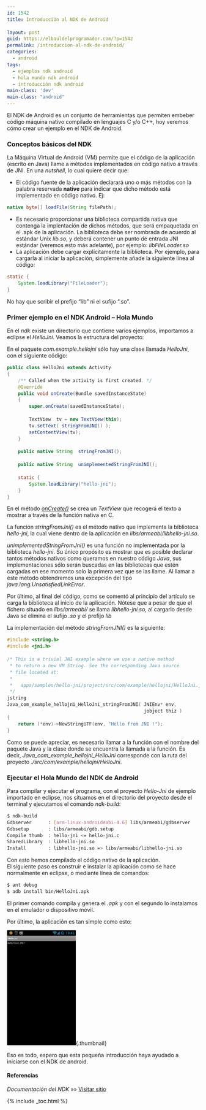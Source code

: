 ```yaml
---
id: 1542
title: Introducción al NDK de Android

layout: post
guid: https://elbauldelprogramador.com/?p=1542
permalink: /introduccion-al-ndk-de-android/
categories:
  - android
tags:
  - ejemplos ndk android
  - hola mundo ndk android
  - introducción ndk android
main-class: 'dev'
main-class: "android"
---
```

El NDK de Android es un conjunto de herramientas que permiten embeber código máquina nativo compilado en lenguajes C y/o C++, hoy veremos cómo crear un ejemplo en el NDK de Android.  
  
<!--ad-->

### Conceptos básicos del NDK

La Máquina Virtual de Android (VM) permite que el código de la aplicación (escrito en Java) llame a métodos implementados en código nativo a través de JNI. En una *nutshell*, lo cual quiere decir que:

  * El código fuente de la aplicación declarará uno o más métodos con la palabra reservada **native** para indicar que dicho método está implementado en código nativo. Ej:
```java
native byte[] loadFile(String filePath);

```

  * Es necesario proporcionar una biblioteca compartida nativa que contenga la implentación de dichos métodos, que será empaquetada en el .apk de la aplicación. La biblioteca debe ser nombrada de acuerdo al estándar Unix *lib<nombre>.so*, y deberá contener un punto de entrada JNI estándar (veremos esto más adelante), por ejemplo: *libFileLoader.so*
  * La aplicación debe cargar explícitamente la biblioteca. Por ejemplo, para cargarla al iniciar la aplicación, simplemente añade la siguiente línea al código:
```java
static {
    System.loadLibrary("FileLoader");
}

```

No hay que scribir el prefijo “lib” ni el sufijo “.so”.</li> 

### Primer ejemplo en el NDK Android &#8211; Hola Mundo

En el *ndk* existe un directorio que contiene varios ejemplos, importamos a eclipse el *HelloJni*. Veamos la estructura del proyecto:

En el paquete *com.example.hellojni* sólo hay una clase llamada *HelloJni*, con el siguiente código:

```java
public class HelloJni extends Activity
{
    /** Called when the activity is first created. */
    @Override
    public void onCreate(Bundle savedInstanceState)
    {
        super.onCreate(savedInstanceState);

        TextView  tv = new TextView(this);
        tv.setText( stringFromJNI() );
        setContentView(tv);
    }

    public native String  stringFromJNI();

    public native String  unimplementedStringFromJNI();

    static {
        System.loadLibrary("hello-jni");
    }
}

```

En el método *[onCreate()][1]* se crea un *TextView* que recogerá el texto a mostrar a través de la función nativa en C.

La función *stringFromJni()* es el método nativo que implementa la biblioteca *hello-jni*, la cual viene dentro de la aplicación en *libs/armeabi/libhello-jni.so*.

*unimplementedStringFromJni()* es una función no implementada por la biblioteca *hello-jni*. Su único propósito es mostrar que es posible declarar tantos métodos nativos como queramos en nuestro código *Java*, sus implementaciones sólo serán buscadas en las bibliotecas que estén cargadas en ese momento solo la primera vez que se las llame. Al llamar a éste método obtendremos una excepción del tipo *java.lang.UnsatisfiedLinkError*.

Por último, al final del código, como se comentó al principio del artículo se carga la biblioteca al inicio de la aplicación. Nótese que a pesar de que el fichero situado en *libs/armeabi/* se llama *libhello-jni.so*, al cargarlo desde Java se elimina el sufijo *.so* y el prefijo *lib*

La implementación del método *stringFromJNI()* es la siguiente:

```c
#include <string.h>
#include <jni.h>

/* This is a trivial JNI example where we use a native method
 * to return a new VM String. See the corresponding Java source
 * file located at:
 *
 *   apps/samples/hello-jni/project/src/com/example/hellojni/HelloJni.java
 */
jstring
Java_com_example_hellojni_HelloJni_stringFromJNI( JNIEnv* env,
                                                  jobject thiz )
{
    return (*env)->NewStringUTF(env, "Hello from JNI !");
}

```

Como se puede apreciar, es necesario llamar a la función con el nombre del paquete Java y la clase donde se encuentra la llamada a la función. Es decir, *Java\_com\_example\_hellojni\_HelloJni* corresponde con la ruta del proyecto *./src/com/example/hellojni/HelloJni*.

### Ejecutar el Hola Mundo del NDK de Android

Para compilar y ejecutar el programa, con el proyecto *Hello-Jni* de ejemplo importado en eclipse, nos situamos en el directorio del proyecto desde el terminal y ejecutamos el comando *ndk-build*:

```bash
$ ndk-build 
Gdbserver      : [arm-linux-androideabi-4.6] libs/armeabi/gdbserver
Gdbsetup       : libs/armeabi/gdb.setup
Compile thumb  : hello-jni <= hello-jni.c
SharedLibrary  : libhello-jni.so
Install        : libhello-jni.so => libs/armeabi/libhello-jni.so

```

Con esto hemos compilado el código nativo de la aplicación.  
El siguiente paso es construir e instalar la aplicación como se hace normalmente en eclipse, o mediante línea de comandos:

```bash
$ ant debug
$ adb install bin/HelloJni.apk

```

El primer comando compila y genera el *.apk* y con el segundo lo instalamos en el emulador o dispositivo móvil.

Por último, la aplicación es tan simple como esto:

[<img src="/assets/img/2013/06/helloJni-NDK-de-android-180x300.png" alt="helloJni NDK de android" width="180" height="300" class="aligncenter size-medium wp-image-1657" />][2]{.thumbnail}

Eso es todo, espero que esta pequeña introducción haya ayudado a iniciarse con el NDK de android.

#### Referencias

*Documentación del NDK* »» <a href="http://developer.android.com/tools/sdk/ndk/index.html" target="_blank">Visitar sitio</a> 



 [1]: /programacion-android-hola-mundo/
 [2]: /assets/img/2013/06/helloJni-NDK-de-android.png

{% include _toc.html %}
